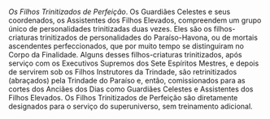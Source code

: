 ﻿<I>Os Filhos Trinitizados de Perfeição</I>. Os Guardiães Celestes e seus coordenados, os Assistentes dos Filhos Elevados, compreendem um grupo único de personalidades trinitizadas duas vezes. Eles são os filhos-criaturas trinitizados de personalidades do Paraíso-Havona, ou de mortais ascendentes perfeccionados, que por muito tempo se distinguiram no Corpo da Finalidade. Alguns desses filhos-criaturas trinitizados, após serviço com os Executivos Supremos dos Sete Espíritos Mestres, e depois de servirem sob os Filhos Instrutores da Trindade, são retrinitizados (abraçados) pela Trindade do Paraíso e, então, comissionados para as cortes dos Anciães dos Dias como Guardiães Celestes e Assistentes dos Filhos Elevados. Os Filhos Trinitizados de Perfeição são diretamente designados para o serviço do superuniverso, sem treinamento adicional.